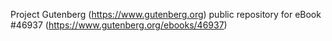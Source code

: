 Project Gutenberg (https://www.gutenberg.org) public repository for eBook #46937 (https://www.gutenberg.org/ebooks/46937)
